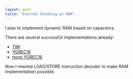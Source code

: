 ```yaml
---
layout: post
title: "Started thinking on RAM"
---
```



I plan to implement dynamic RAM based on capacitors.

There are several successful implementations already:

* [TIM](http://www.northdownfarm.co.uk/rory/tim/tim-8.htm)
* [YGREC16](https://hackaday.io/project/18757-ygrec16-ygs-16bits-relay-electric-computer/log/49877-capacitors-and-diodes)
* [more YGREC16](https://hackaday.io/project/18757-ygrec16-ygs-16bits-relay-electric-computer/log/56214-new-dram-array)

Now I rewired LOAD/STORE instruction decoder to make RAM implementation possible.

